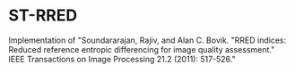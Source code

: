 # ST-RRED

Implementation of "Soundararajan, Rajiv, and Alan C. Bovik. "RRED indices: Reduced reference entropic differencing for image quality assessment." IEEE Transactions on Image Processing 21.2 (2011): 517-526."


